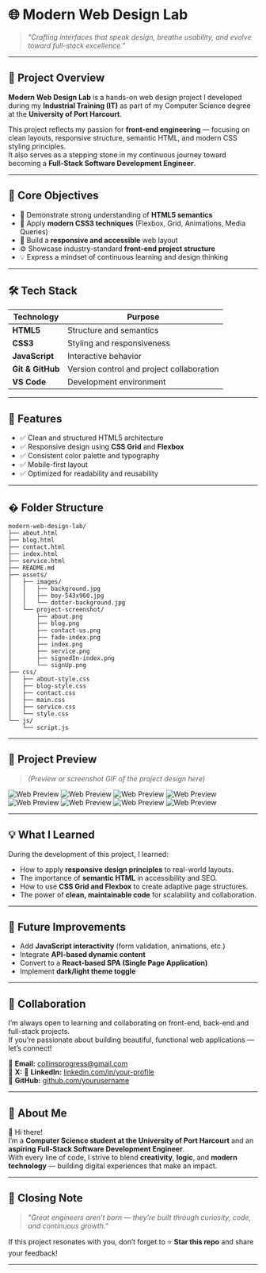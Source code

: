 # 🌐 Modern Web Design Lab

> _"Crafting interfaces that speak design, breathe usability, and evolve toward full-stack excellence."_

---

## 🚀 Project Overview

**Modern Web Design Lab** is a hands-on web design project I developed during my **Industrial Training (IT)** as part of my Computer Science degree at the **University of Port Harcourt**.

This project reflects my passion for **front-end engineering** — focusing on clean layouts, responsive structure, semantic HTML, and modern CSS styling principles.  
It also serves as a stepping stone in my continuous journey toward becoming a **Full-Stack Software Development Engineer**.

---

## 🎯 Core Objectives

- 🧩 Demonstrate strong understanding of **HTML5 semantics**
- 🎨 Apply **modern CSS3 techniques** (Flexbox, Grid, Animations, Media Queries)
- 📱 Build a **responsive and accessible** web layout
- ⚙️ Showcase industry-standard **front-end project structure**
- 💡 Express a mindset of continuous learning and design thinking

---

## 🛠️ Tech Stack

| Technology       | Purpose                                   |
| ---------------- | ----------------------------------------- |
| **HTML5**        | Structure and semantics                   |
| **CSS3**         | Styling and responsiveness                |
| **JavaScript**   | Interactive behavior                      |
| **Git & GitHub** | Version control and project collaboration |
| **VS Code**      | Development environment                   |

---

## 🧩 Features

- ✅ Clean and structured HTML5 architecture
- ✅ Responsive design using **CSS Grid** and **Flexbox**
- ✅ Consistent color palette and typography
- ✅ Mobile-first layout
- ✅ Optimized for readability and reusability

---

## � Folder Structure

```
modern-web-design-lab/
├── about.html
├── blog.html
├── contact.html
├── index.html
├── service.html
├── README.md
├── assets/
│   ├── images/
│   │   ├── background.jpg
│   │   ├── boy-543x960.jpg
│   │   └── dotter-background.jpg
│   └── project-screenshot/
│       ├── about.png
│       ├── blog.png
│       ├── contact-us.png
│       ├── fade-index.png
│       ├── index.png
│       ├── service.png
│       ├── signedIn-index.png
│       └── signUp.png
├── css/
│   ├── about-style.css
│   ├── blog-style.css
│   ├── contact.css
│   ├── main.css
│   ├── service.css
│   └── style.css
└── js/
	└── script.js
```

---

## 📸 Project Preview

> _(Preview or screenshot GIF of the project design here)_

<!-- markdownlint-disable MD033 -->
<img src="assets/project-screenshot/index.png" style="max-width: 800px; height: auto;" alt="Web Preview">
<img src="assets/project-screenshot/fade-index.png" style="max-width: 800px; height: auto;" alt="Web Preview">
<img src="assets/project-screenshot/signUp.png" style="max-width: 800px; height: auto;" alt="Web Preview">
<img src="assets/project-screenshot/signedIn-index.png" style="max-width: 800px; height: auto;" alt="Web Preview">
<img src="assets/project-screenshot/about.png" style="max-width: 800px; height: auto;" alt="Web Preview">
<img src="assets/project-screenshot/blog.png" style="max-width: 800px; height: auto;" alt="Web Preview">
<img src="assets/project-screenshot/contact-us.png" style="max-width: 800px; height: auto;" alt="Web Preview">
<img src="assets/project-screenshot/service.png" style="max-width: 800px; height: auto;" alt="Web Preview">
<!-- markdownlint-enable MD033 -->

---

## 💡 What I Learned

During the development of this project, I learned:

- How to apply **responsive design principles** to real-world layouts.
- The importance of **semantic HTML** in accessibility and SEO.
- How to use **CSS Grid and Flexbox** to create adaptive page structures.
- The power of **clean, maintainable code** for scalability and collaboration.

---

## 🌱 Future Improvements

- Add **JavaScript interactivity** (form validation, animations, etc.)
- Integrate **API-based dynamic content**
- Convert to a **React-based SPA (Single Page Application)**
- Implement **dark/light theme toggle**

---

## 🤝 Collaboration

I’m always open to learning and collaborating on front-end, back-end and full-stack projects.  
If you’re passionate about building beautiful, functional web applications — let’s connect!

📧 **Email:** collinsprogress@gmail.com  
📱 **X:** [](#)
💼 **LinkedIn:** [linkedin.com/in/your-profile](#)  
🐙 **GitHub:** [github.com/yourusername](#)

---

## 🧭 About Me

👋 Hi there!  
I’m a **Computer Science student at the University of Port Harcourt** and an **aspiring Full-Stack Software Development Engineer**.  
With every line of code, I strive to blend **creativity**, **logic**, and **modern technology** — building digital experiences that make an impact.

---

## 🏁 Closing Note

> _"Great engineers aren’t born — they’re built through curiosity, code, and continuous growth."_

If this project resonates with you, don’t forget to ⭐ **Star this repo** and share your feedback!

---
